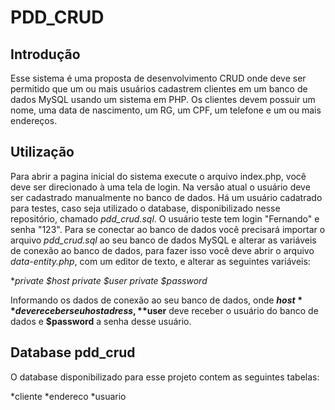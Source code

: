 # PDD_CRUD

## Introdução

Esse sistema é uma proposta de desenvolvimento CRUD onde deve ser permitido que um ou mais usuários cadastrem clientes em um banco de dados MySQL usando um sistema em PHP.
Os clientes devem possuir um nome, uma data de nascimento, um RG, um CPF, um telefone e um ou mais endereços.

## Utilização

Para abrir a pagina inicial do sistema execute o arquivo index.php, você deve ser direcionado à uma tela de login. Na versão atual o usuário deve ser cadastrado manualmente no banco de dados. Há um usuário cadatrado para testes, caso seja utilizado o database, disponibilizado nesse repositório, chamado *pdd_crud.sql*. O usuário teste tem login "Fernando" e senha "123".
Para se conectar ao banco de dados você precisará importar o arquivo *pdd_crud.sql* ao seu banco de dados MySQL e alterar as variáveis de conexão ao banco de dados, para fazer isso você deve abrir o arquivo *data-entity.php*, com um editor de texto, e alterar as seguintes variáveis:
  
   **private $host
	private $user
	private $password*
	
  
  Informando os dados de conexão ao seu banco de dados, onde **$host** deve receber seu host adress, **$user** deve receber o usuário do banco de dados e **$password** a senha desse usuário.
  
  ## Database pdd_crud
  
  O database disponibilizado para esse projeto contem as seguintes tabelas:
  
  *cliente
      *endereco
  *usuario
